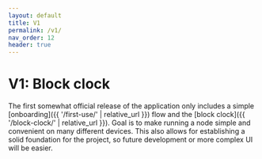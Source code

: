 ```yaml
---
layout: default
title: V1
permalink: /v1/
nav_order: 12
header: true
---
```


# V1: Block clock

The first somewhat official release of the application only includes a simple [onboarding]({{ '/first-use/' | relative_url }}) flow and the [block clock]({{ '/block-clock/' | relative_url }}). Goal is to make running a node simple and convenient on many different devices. This also allows for establishing a solid foundation for the project, so future development or more complex UI will be easier.
